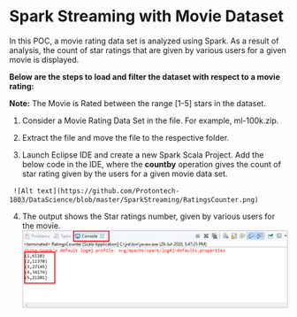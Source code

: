 # Spark Streaming with Movie Dataset


In this POC, a movie rating data set is analyzed using Spark. As a result of analysis, the count of star ratings that are given by various users for a given movie is displayed.

**Below are the steps to load and filter the dataset with respect to a movie rating:**

   **Note:** The Movie is Rated between the range [1-5] stars in the dataset.

  1.	Consider a Movie Rating Data Set in the file. For example, ml-100k.zip.

  2.	Extract the file and move the file to the respective folder.

  3.	Launch Eclipse IDE and create a new Spark Scala Project. Add the below code in the IDE, where the **countby** operation gives the count of star rating given by the users for a given movie data set.
  
  
     ![Alt text](https://github.com/Protontech-1803/DataScience/blob/master/SparkStreaming/RatingsCounter.png)
   
  4.	The output shows the Star ratings number, given by various users for the movie.
    ![Alt text](https://github.com/Protontech-1803/DataScience/blob/master/SparkStreaming/OutPut.png)
